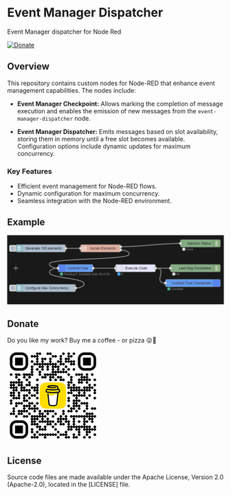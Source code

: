 # Event Manager Dispatcher

Event Manager dispatcher for Node Red

[![Donate][donation-badge]](https://www.buymeacoffee.com/siglesiasg)

[donation-badge]: https://img.shields.io/badge/Buy%20me%20a%20pizza-%23d32f2f?logo=buy-me-a-coffee&style=flat&logoColor=white

## Overview

This repository contains custom nodes for Node-RED that enhance event management capabilities. The nodes include:

- **Event Manager Checkpoint:** Allows marking the completion of message execution and enables the emission of new messages from the `event-manager-dispatcher` node.

- **Event Manager Dispatcher:** Emits messages based on slot availability, storing them in memory until a free slot becomes available. Configuration options include dynamic updates for maximum concurrency.

### Key Features

- Efficient event management for Node-RED flows.
- Dynamic configuration for maximum concurrency.
- Seamless integration with the Node-RED environment.

## Example

![Example GIF](./readme-assets/example.gif)

## Donate
Do you like my work? Buy me a coffee - or pizza 😜🍕

[![Donate][donation-badge-2]](https://www.buymeacoffee.com/siglesiasg)

[donation-badge-2]: ./readme-assets/bmc_qr.png

## License <a name="license"></a>
Source code files are made available under the Apache License, Version 2.0 (Apache-2.0), located in the [LICENSE] file.
